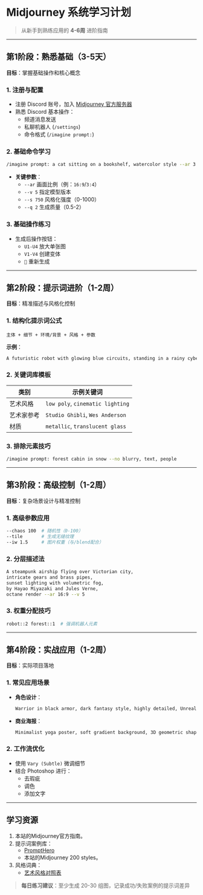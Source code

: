 
# Midjourney 系统学习计划

> 从新手到熟练应用的 **4-6周** 进阶指南

---

## 第1阶段：熟悉基础（3-5天）

**目标**：掌握基础操作和核心概念

### 1. 注册与配置
- 注册 Discord 账号，加入 [Midjourney 官方服务器](https://discord.gg/midjourney)
- 熟悉 Discord 基本操作：
  - 频道消息发送
  - 私聊机器人 (`/settings`)
  - 命令格式 (`/imagine prompt:`)

### 2. 基础命令学习
```bash
/imagine prompt: a cat sitting on a bookshelf, watercolor style --ar 3:4 --v 5
```
- **关键参数**：
  - `--ar` 画面比例（例：`16:9`/`3:4`）
  - `--v 5` 指定模型版本
  - `--s 750` 风格化强度（0-1000）
  - `--q 2` 生成质量（0.5-2）

### 3. 基础操作练习
- 生成后操作按钮：
  - `U1-U4` 放大单张图
  - `V1-V4` 创建变体
  - `🔄` 重新生成

---

## 第2阶段：提示词进阶（1-2周）

**目标**：精准描述与风格化控制

### 1. 结构化提示词公式
```
主体 + 细节 + 环境/背景 + 风格 + 参数
```
**示例**：
```bash
A futuristic robot with glowing blue circuits, standing in a rainy cyberpunk city, synthwave art style --ar 16:9 --v 5
```

### 2. 关键词库模板
| 类别       | 示例关键词                          |
|------------|-----------------------------------|
| 艺术风格   | `low poly`, `cinematic lighting`  |
| 艺术家参考 | `Studio Ghibli`, `Wes Anderson`   |
| 材质       | `metallic`, `translucent glass`   |

### 3. 排除元素技巧
```bash
/imagine prompt: forest cabin in snow --no blurry, text, people
```

---

## 第3阶段：高级控制（1-2周）

**目标**：复杂场景设计与精准控制

### 1. 高级参数应用
```bash
--chaos 100  # 随机性（0-100）
--tile       # 生成无缝纹理
--iw 1.5     # 图片权重（与/blend配合）
```

### 2. 分层描述法
```bash
A steampunk airship flying over Victorian city, 
intricate gears and brass pipes, 
sunset lighting with volumetric fog, 
by Hayao Miyazaki and Jules Verne, 
octane render --ar 16:9 --v 5
```

### 3. 权重分配技巧
```bash
robot::2 forest::1  # 强调机器人元素
```

---

## 第4阶段：实战应用（1-2周）

**目标**：实际项目落地

### 1. 常见应用场景
- **角色设计**：
  ```bash
  Warrior in black armor, dark fantasy style, highly detailed, Unreal Engine 5
  ```
- **商业海报**：
  ```bash
  Minimalist yoga poster, soft gradient background, 3D geometric shapes, pastel colors
  ```

### 2. 工作流优化
- 使用 `Vary (Subtle)` 微调细节
- 结合 Photoshop 进行：
  - 去瑕疵
  - 调色
  - 添加文字

---

## 学习资源
1. 本站的Midjourney官方指南。
2. 提示词案例库：
   - [PromptHero](https://prompthero.com/)
   - 本站的Midjourney 200 styles。
3. 风格词典：
   - [艺术风格对照表](https://arthive.com/styles)

> **每日练习建议**：至少生成 20-30 组图，记录成功/失败案例的提示词差异
```

